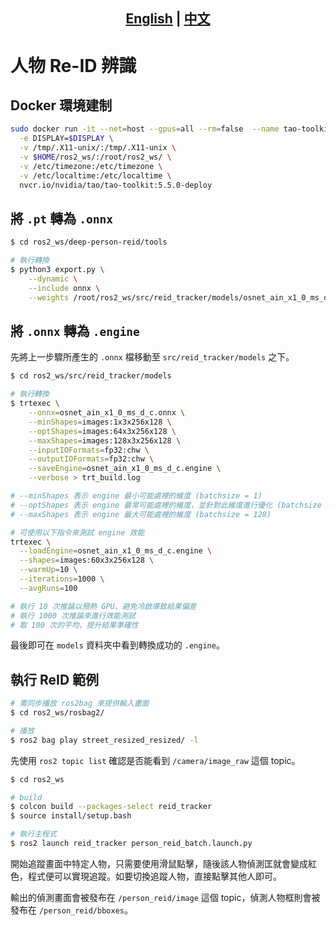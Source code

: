 <h2 align="center">
  <strong>
    <a href="README.md">English</a> | <a href="README_ch.md">中文</a>
  </strong>
</h2>

# 人物 Re-ID 辨識

## Docker 環境建制
```bash
sudo docker run -it --net=host --gpus=all --rm=false  --name tao-toolkit-5.5.0-deploy \
  -e DISPLAY=$DISPLAY \
  -v /tmp/.X11-unix/:/tmp/.X11-unix \
  -v $HOME/ros2_ws/:/root/ros2_ws/ \
  -v /etc/timezone:/etc/timezone \
  -v /etc/localtime:/etc/localtime \
  nvcr.io/nvidia/tao/tao-toolkit:5.5.0-deploy
```

## 將 `.pt` 轉為 `.onnx`
```bash
$ cd ros2_ws/deep-person-reid/tools

# 執行轉換
$ python3 export.py \
    --dynamic \
    --include onnx \
    --weights /root/ros2_ws/src/reid_tracker/models/osnet_ain_x1_0_ms_d_c.pt
```

## 將 `.onnx` 轉為 `.engine`
先將上一步驟所產生的 `.onnx` 檔移動至 `src/reid_tracker/models` 之下。
```bash
$ cd ros2_ws/src/reid_tracker/models

# 執行轉換
$ trtexec \
    --onnx=osnet_ain_x1_0_ms_d_c.onnx \
    --minShapes=images:1x3x256x128 \
    --optShapes=images:64x3x256x128 \
    --maxShapes=images:128x3x256x128 \
    --inputIOFormats=fp32:chw \
    --outputIOFormats=fp32:chw \
    --saveEngine=osnet_ain_x1_0_ms_d_c.engine \
    --verbose > trt_build.log

# --minShapes 表示 engine 最小可能處裡的維度 (batchsize = 1)
# --optShapes 表示 engine 最常可能處裡的維度，並針對此維度進行優化 (batchsize = 64)
# --maxShapes 表示 engine 最大可能處裡的維度 (batchsize = 128)

# 可使用以下指令來測試 engine 效能
trtexec \
  --loadEngine=osnet_ain_x1_0_ms_d_c.engine \
  --shapes=images:60x3x256x128 \
  --warmUp=10 \
  --iterations=1000 \
  --avgRuns=100

# 執行 10 次推論以預熱 GPU、避免冷啟導致結果偏差
# 執行 1000 次推論來進行效能測試
# 取 100 次的平均，提升結果準確性
```
最後即可在 `models` 資料夾中看到轉換成功的 `.engine`。


## 執行 ReID 範例
```bash
# 需同步播放 ros2bag 來提供輸入畫面
$ cd ros2_ws/rosbag2/

# 播放
$ ros2 bag play street_resized_resized/ -l

```
先使用 `ros2 topic list` 確認是否能看到 `/camera/image_raw` 這個 topic。

```bash
$ cd ros2_ws

# build
$ colcon build --packages-select reid_tracker
$ source install/setup.bash

# 執行主程式
$ ros2 launch reid_tracker person_reid_batch.launch.py
```
開始追蹤畫面中特定人物，只需要使用滑鼠點擊，隨後該人物偵測匡就會變成紅色，程式便可以實現追蹤。如要切換追蹤人物，直接點擊其他人即可。

輸出的偵測畫面會被發布在 `/person_reid/image` 這個 topic，偵測人物框則會被發布在 `/person_reid/bboxes`。